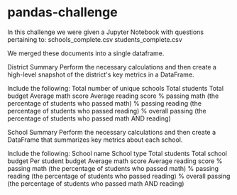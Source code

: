 # pandas-challenge

In this challenge we were given a Jupyter Notebook with questions pertaining to:
    schools_complete.csv
    students_complete.csv

We merged these documents into a single dataframe.

District Summary
Perform the necessary calculations and then create a high-level snapshot of the district's key metrics in a DataFrame.

Include the following:
    Total number of unique schools
    Total students
    Total budget
    Average math score
    Average reading score
    % passing math (the percentage of students who passed math)
    % passing reading (the percentage of students who passed reading)
    % overall passing (the percentage of students who passed math AND reading)

School Summary
Perform the necessary calculations and then create a DataFrame that summarizes key metrics about each school.

Include the following:
    School name
    School type
    Total students
    Total school budget
    Per student budget
    Average math score
    Average reading score
    % passing math (the percentage of students who passed math)
    % passing reading (the percentage of students who passed reading)
    % overall passing (the percentage of students who passed math AND reading)